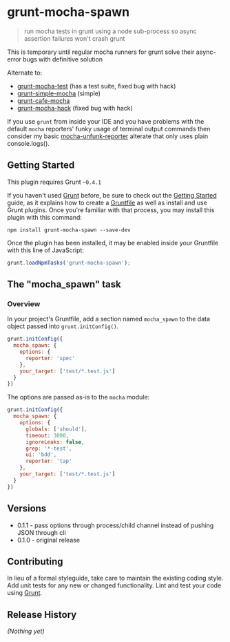 # grunt-mocha-spawn

> run mocha tests in grunt using a node sub-process so async assertion failures won't crash grunt

This is temporary until regular mocha runners for grunt solve their async-error bugs with definitive solution

Alternate to:

* [grunt-mocha-test](https://github.com/pghalliday/grunt-mocha-test) (has a test suite, fixed bug with hack)
* [grunt-simple-mocha](https://github.com/yaymukund/grunt-simple-mocha) (simple)
* [grunt-cafe-mocha](https://github.com/jdavis/grunt-cafe-mocha)
* [grunt-mocha-hack](https://github.com/gregrperkins/grunt-mocha-hack) (fixed bug with hack)

If you use `grunt` from inside your IDE and you have problems with the default `mocha` reporters' funky usage of terminal output commands then consider my basic [mocha-unfunk-reporter](https://github.com/Bartvds/mocha-unfunk-reporter) alterate that only uses plain console.logs().

## Getting Started
This plugin requires Grunt `~0.4.1`

If you haven't used [Grunt](http://gruntjs.com/) before, be sure to check out the [Getting Started](http://gruntjs.com/getting-started) guide, as it explains how to create a [Gruntfile](http://gruntjs.com/sample-gruntfile) as well as install and use Grunt plugins. Once you're familiar with that process, you may install this plugin with this command:

```shell
npm install grunt-mocha-spawn --save-dev
```

Once the plugin has been installed, it may be enabled inside your Gruntfile with this line of JavaScript:

````js
grunt.loadNpmTasks('grunt-mocha-spawn');
````

## The "mocha_spawn" task

### Overview
In your project's Gruntfile, add a section named `mocha_spawn` to the data object passed into `grunt.initConfig()`.

````js
grunt.initConfig({
  mocha_spawn: {
    options: {
      reporter: 'spec'
    },
    your_target: ['test/*.test.js']
  }
})
````

The options are passed as-is to the `mocha` module:

````js
grunt.initConfig({
  mocha_spawn: {
    options: {
      globals: ['should'],
      timeout: 3000,
      ignoreLeaks: false,
      grep: '*-test',
      ui: 'bdd',
      reporter: 'tap'
    },
    your_target: ['test/*.test.js']
  }
})
````

## Versions

* 0.1.1 - pass options through process/child channel instead of pushing JSON through cli
* 0.1.0 - original release

## Contributing
In lieu of a formal styleguide, take care to maintain the existing coding style. Add unit tests for any new or changed functionality. Lint and test your code using [Grunt](http://gruntjs.com/).

## Release History
_(Nothing yet)_
